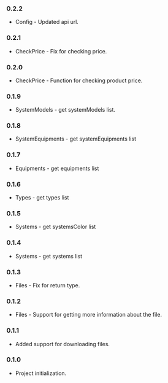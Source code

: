 ### 0.2.2
* Config - Updated api url.

### 0.2.1
* CheckPrice - Fix for checking price.

### 0.2.0
* CheckPrice - Function for checking product price.

### 0.1.9
* SystemModels - get systemModels list.

### 0.1.8
* SystemEquipments - get systemEquipments list

### 0.1.7
* Equipments - get equipments list

### 0.1.6
* Types - get types list

### 0.1.5
* Systems - get systemsColor list

### 0.1.4
* Systems - get systems list

### 0.1.3
* Files - Fix for return type.

### 0.1.2
* Files - Support for getting more information about the file.

### 0.1.1
* Added support for downloading files.

### 0.1.0
* Project initialization.